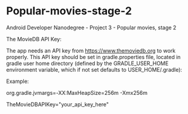# Popular-movies-stage-2
Android Developer Nanodegree - Project 3 - Popular movies, stage 2

The MovieDB API Key:

The app needs an API key from https://www.themoviedb.org to work properly. This API key should be set in gradle.properties file, located in gradle user home directory (defined by the GRADLE_USER_HOME environment variable, which if not set defaults to USER_HOME/.gradle):

Example:

org.gradle.jvmargs=-XX\:MaxHeapSize\=256m -Xmx256m

TheMovieDBAPIKey="your_api_key_here"